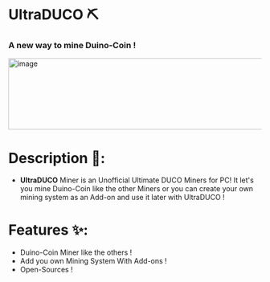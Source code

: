 # UltraDUCO ⛏️
### A new way to mine Duino-Coin !

<img width="581" height="142" alt="image" src="https://github.com/user-attachments/assets/8a1cad10-bee8-4f48-ba2b-6e2621ebecf5" />

# Description 📝:
- **UltraDUCO** Miner is an Unofficial Ultimate DUCO Miners for PC! It let's you mine Duino-Coin like the other Miners or you can create your own mining system as an Add-on and use it later with UltraDUCO !

# Features ✨:
- Duino-Coin Miner like the others !
- Add you own Mining System With Add-ons !
- Open-Sources !
